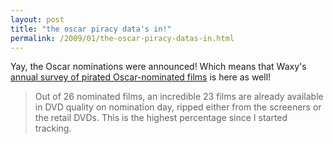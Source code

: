 ```yaml
---
layout: post
title: "the oscar piracy data's in!"
permalink: /2009/01/the-oscar-piracy-datas-in.html
---
```


Yay, the Oscar nominations were announced! Which means that Waxy's [annual survey of pirated Oscar-nominated films](http://waxy.org/2009/01/pirating_the_2009_oscars/) is here as well!

> Out of 26 nominated films, an incredible 23 films are already available in DVD quality on nomination day, ripped either from the screeners or the retail DVDs. This is the highest percentage since I started tracking.